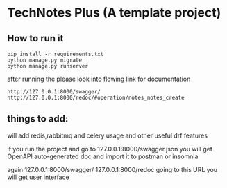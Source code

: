 # TechNotes Plus (A template project)
## How to run it
```
pip install -r requirements.txt
python manage.py migrate
python manage.py runserver
```

after running the please look into flowing link for documentation
```
http://127.0.0.1:8000/swagger/
http://127.0.0.1:8000/redoc/#operation/notes_notes_create

```

## things to add:
will add redis,rabbitmq and celery usage and other useful drf features 


if you run the project and go to
127.0.0.1:8000/swagger.json
you will get OpenAPI  auto-generated doc and import it to postman or insomnia

again 127.0.0.1:8000/swagger/
127.0.0.1:8000/redoc
going to this URL you will get user interface